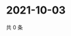 # 2021-10-03

共 0 条

<!-- BEGIN WEIBO -->
<!-- 最后更新时间 Sun Oct 03 2021 02:15:15 GMT+0800 (China Standard Time) -->

<!-- END WEIBO -->
